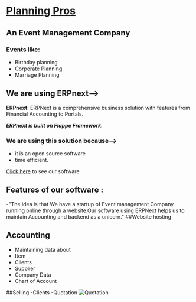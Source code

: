 # [Planning Pros](https://46867a9007f2.ngrok.io/planning-pros)
## An Event Management Company
### Events like:
- Birthday planning
- Corporate Planning
- Marriage Planning

## We are using ERPnext-->
**ERPnext**: ERPNext is a comprehensive business solution with features from Financial Accounting to Portals.

***ERPnext is built on Flappe Framework.***

### We are using this solution because-->
- it is an open source software 
- time efficient. 

[Click here](https://46867a9007f2.ngrok.io/planning-pros) to see our software

## Features of our software :
-"The idea is that We have a startup of Event management Company running online through a website.Our software using ERPNext helps us to maintain Accounting and backend as a unicorn."
##Website hosting
## Accounting 
- Maintaining data about 
- Item
- Clients 
- Supplier
- Company Data
- Chart of Account

##Selling
-Clients
-Quotation
![Quotation](https://user-images.githubusercontent.com/57444962/110230010-a7310780-7f33-11eb-889b-c551493b7307.jpg)











